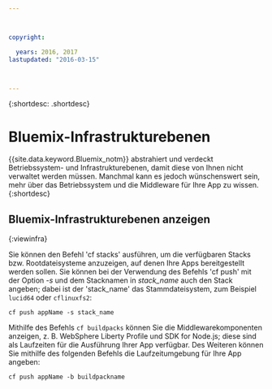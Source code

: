```yaml
---



copyright:

  years: 2016, 2017
lastupdated: "2016-03-15"



---
```


{:shortdesc: .shortdesc}

#  Bluemix-Infrastrukturebenen



{{site.data.keyword.Bluemix_notm}} abstrahiert und verdeckt Betriebssystem- und Infrastrukturebenen, damit diese von Ihnen nicht verwaltet werden müssen. Manchmal kann es jedoch wünschenswert sein, mehr über das Betriebssystem und die Middleware für Ihre App zu wissen.
{:shortdesc}

## Bluemix-Infrastrukturebenen anzeigen
{:viewinfra}

Sie können den Befehl 'cf stacks' ausführen, um die verfügbaren Stacks bzw. Rootdateisysteme anzuzeigen, auf denen Ihre Apps bereitgestellt werden sollen. Sie können bei der Verwendung des Befehls 'cf push' mit der Option *-s* und dem Stacknamen in *stack_name* auch den Stack angeben; dabei ist der 'stack_name' das Stammdateisystem, zum Beispiel `lucid64` oder `cflinuxfs2`:
```
cf push appName -s stack_name
```
Mithilfe des Befehls `cf buildpacks` können Sie die Middlewarekomponenten anzeigen, z. B. WebSphere Liberty Profile und SDK for Node.js; diese sind als Laufzeiten für die Ausführung Ihrer App verfügbar. Des Weiteren können Sie mithilfe des folgenden Befehls
die Laufzeitumgebung für Ihre App angeben:
```
cf push appName -b buildpackname
```

